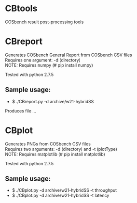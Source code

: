 # CBtools
COSbench result post-processing tools  

# CBreport
Generates COSbench General Report from COSbench CSV files  
Requires one argument: -d (directory)  
NOTE: Requires numpy (# pip install numpy)  

Tested with python 2.7.5
## Sample usage:
* $ ./CBreport.py -d archive/w21-hybridSS

Produces file ...

# CBplot
Generates PNGs from COSbench CSV files  
Requires two arguments: -d (directory) and -t (plotType)  
NOTE: Requires matplotlib (# pip install matplotlib)  

Tested with python 2.7.5
## Sample usage:
* $ ./CBplot.py -d archive/w21-hybridSS -t throughput
* $ ./CBplot.py -d archive/w21-hybridSS -t latency
